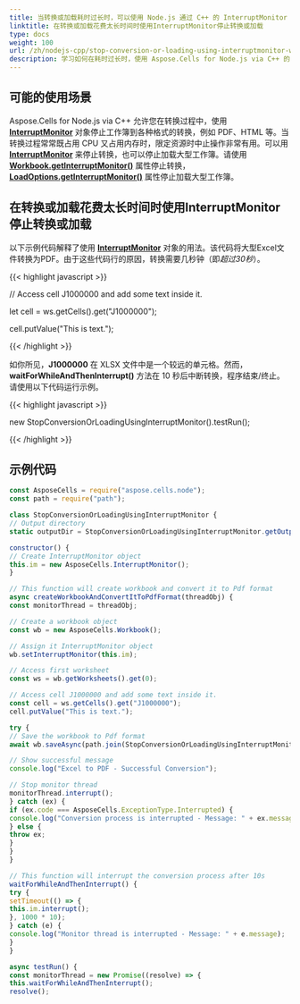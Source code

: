 ```yaml
---  
title: 当转换或加载耗时过长时，可以使用 Node.js 通过 C++ 的 InterruptMonitor 来中断操作。  
linktitle: 在转换或加载花费太长时间时使用InterruptMonitor停止转换或加载  
type: docs  
weight: 100  
url: /zh/nodejs-cpp/stop-conversion-or-loading-using-interruptmonitor-when-it-is-taking-too-long/  
description: 学习如何在耗时过长时，使用 Aspose.Cells for Node.js via C++ 的 InterruptMonitor 停止工作簿转换到各种格式（如 PDF、HTML 等）。  
---  
```


## **可能的使用场景**

Aspose.Cells for Node.js via C++ 允许您在转换过程中，使用 [**InterruptMonitor**](https://reference.aspose.com/cells/nodejs-cpp/interruptmonitor) 对象停止工作簿到各种格式的转换，例如 PDF、HTML 等。当转换过程常常既占用 CPU 又占用内存时，限定资源时中止操作非常有用。可以用 [**InterruptMonitor**](https://reference.aspose.com/cells/nodejs-cpp/interruptmonitor) 来停止转换，也可以停止加载大型工作簿。请使用 [**Workbook.getInterruptMonitor()**](https://reference.aspose.com/cells/nodejs-cpp/workbook/#getInterruptMonitor--) 属性停止转换，[**LoadOptions.getInterruptMonitor()**](https://reference.aspose.com/cells/nodejs-cpp/loadoptions/#getInterruptMonitor--) 属性停止加载大型工作簿。

## **在转换或加载花费太长时间时使用InterruptMonitor停止转换或加载**

以下示例代码解释了使用 [**InterruptMonitor**](https://reference.aspose.com/cells/nodejs-cpp/interruptmonitor) 对象的用法。该代码将大型Excel文件转换为PDF。由于这些代码行的原因，转换需要几秒钟（即*超过30秒*）。

{{< highlight javascript >}}

// Access cell J1000000 and add some text inside it.

let cell = ws.getCells().get("J1000000");

cell.putValue("This is text.");

{{< /highlight >}}

如你所见，**J1000000** 在 XLSX 文件中是一个较远的单元格。然而，**waitForWhileAndThenInterrupt()** 方法在 10 秒后中断转换，程序结束/终止。请使用以下代码运行示例。

{{< highlight javascript >}}

new StopConversionOrLoadingUsingInterruptMonitor().testRun();

{{< /highlight >}}

## **示例代码**

```javascript
const AsposeCells = require("aspose.cells.node");
const path = require("path");

class StopConversionOrLoadingUsingInterruptMonitor {
// Output directory
static outputDir = StopConversionOrLoadingUsingInterruptMonitor.getOutputDirectory();

constructor() {
// Create InterruptMonitor object
this.im = new AsposeCells.InterruptMonitor();
}

// This function will create workbook and convert it to Pdf format
async createWorkbookAndConvertItToPdfFormat(threadObj) {
const monitorThread = threadObj;

// Create a workbook object
const wb = new AsposeCells.Workbook();

// Assign it InterruptMonitor object
wb.setInterruptMonitor(this.im);

// Access first worksheet
const ws = wb.getWorksheets().get(0);

// Access cell J1000000 and add some text inside it.
const cell = ws.getCells().get("J1000000");
cell.putValue("This is text.");

try {
// Save the workbook to Pdf format
await wb.saveAsync(path.join(StopConversionOrLoadingUsingInterruptMonitor.outputDir, "output_InterruptMonitor.pdf"));

// Show successful message
console.log("Excel to PDF - Successful Conversion");

// Stop monitor thread
monitorThread.interrupt();
} catch (ex) {
if (ex.code === AsposeCells.ExceptionType.Interrupted) {
console.log("Conversion process is interrupted - Message: " + ex.message);
} else {
throw ex;
}
}
}

// This function will interrupt the conversion process after 10s
waitForWhileAndThenInterrupt() {
try {
setTimeout(() => {
this.im.interrupt();
}, 1000 * 10);
} catch (e) {
console.log("Monitor thread is interrupted - Message: " + e.message);
}
}

async testRun() {
const monitorThread = new Promise((resolve) => {
this.waitForWhileAndThenInterrupt();
resolve();
```  

